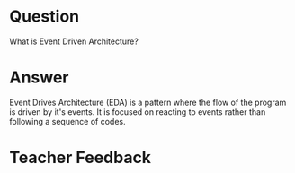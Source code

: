 # Question
What is Event Driven Architecture?

# Answer
Event Drives Architecture (EDA) is a pattern where the flow of the program is driven by it's events. It is focused on reacting to events rather than following a sequence of codes.

# Teacher Feedback